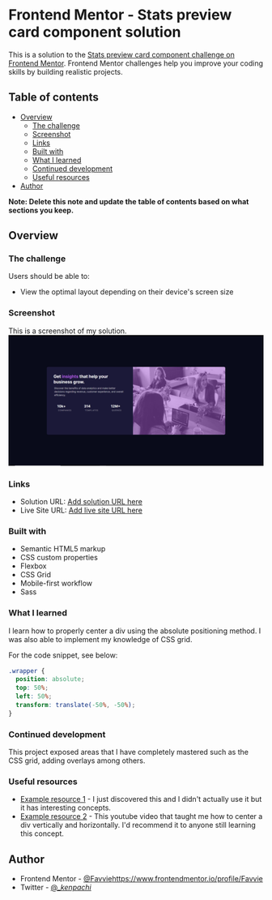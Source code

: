 # Frontend Mentor - Stats preview card component solution

This is a solution to the [Stats preview card component challenge on Frontend Mentor](https://www.frontendmentor.io/challenges/stats-preview-card-component-8JqbgoU62). Frontend Mentor challenges help you improve your coding skills by building realistic projects. 

## Table of contents

- [Overview](#overview)
  - [The challenge](#the-challenge)
  - [Screenshot](#screenshot)
  - [Links](#links)
  - [Built with](#built-with)
  - [What I learned](#what-i-learned)
  - [Continued development](#continued-development)
  - [Useful resources](#useful-resources)
- [Author](#author)

**Note: Delete this note and update the table of contents based on what sections you keep.**

## Overview

### The challenge

Users should be able to:

- View the optimal layout depending on their device's screen size

### Screenshot

This is a screenshot of my solution.
![](./images/card-main.png)


### Links

- Solution URL: [Add solution URL here](https://your-solution-url.com)
- Live Site URL: [Add live site URL here](https://your-live-site-url.com)



### Built with

- Semantic HTML5 markup
- CSS custom properties
- Flexbox
- CSS Grid
- Mobile-first workflow
- Sass


### What I learned

I learn how to properly center a div using the absolute positioning method. I was also able to implement my knowledge of CSS grid. 

For the code snippet, see below:

```css
.wrapper {
  position: absolute;
  top: 50%;
  left: 50%;
  transform: translate(-50%, -50%);
}
```

### Continued development

This project exposed areas that I have completely mastered such as  the CSS grid, adding overlays among others.

### Useful resources

- [Example resource 1](https://styled-components.com/docs) - I just discovered this and I didn't actually use it but it has interesting concepts.
- [Example resource 2](https://www.youtube.com/watch?v=njdJeu95p6s) - This youtube video that taught me how to center a div vertically and horizontally. I'd recommend it to anyone still learning this concept.
 
## Author


- Frontend Mentor - [@Favvie](https://www.frontendmentor.io/profile/Favvie)https://www.frontendmentor.io/profile/Favvie
- Twitter - [@__kenpachi_](https://www.twitter.com/__kenpachi_)

